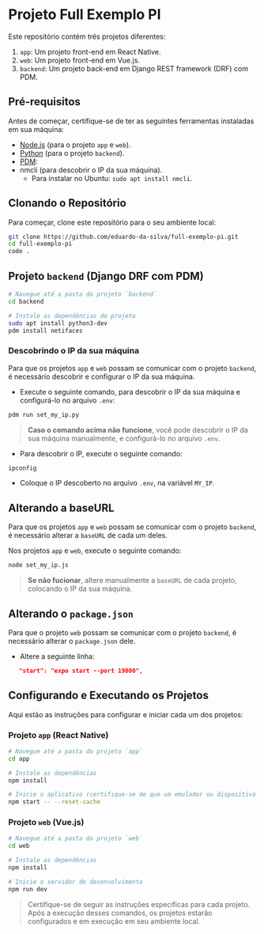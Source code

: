 # Projeto Full Exemplo PI

Este repositório contém três projetos diferentes:

1. `app`: Um projeto front-end em React Native.
2. `web`: Um projeto front-end em Vue.js.
3. `backend`: Um projeto back-end em Django REST framework (DRF) com PDM.

## Pré-requisitos

Antes de começar, certifique-se de ter as seguintes ferramentas instaladas em sua máquina:

- [Node.js](https://nodejs.org/) (para o projeto `app` e `web`).
- [Python](https://www.python.org/) (para o projeto `backend`).
- [PDM](https://pdm.fming.dev/): 
- nmcli (para descobrir o IP da sua máquina).
  - Para instalar no Ubuntu: `sudo apt install nmcli`.

## Clonando o Repositório

Para começar, clone este repositório para o seu ambiente local:

```bash
git clone https://github.com/eduardo-da-silva/full-exemplo-pi.git
cd full-exemplo-pi
code .
```

## Projeto `backend` (Django DRF com PDM)

```bash
# Navegue até a pasta do projeto `backend`
cd backend

# Instale as dependências do projeto
sudo apt install python3-dev
pdm install netifaces
```

### Descobrindo o IP da sua máquina

Para que os projetos `app` e `web` possam se comunicar com o projeto `backend`, é necessário descobrir e configurar o IP da sua máquina. 

- Execute o seguinte comando, para descobrir o IP da sua máquina e configurá-lo no arquivo `.env`:

```bash
pdm run set_my_ip.py
```

> **Caso o comando acima não funcione**, você pode descobrir o IP da sua máquina manualmente, e configurá-lo no arquivo `.env`.

- Para descobrir o IP, execute o seguinte comando:

```bash
ipconfig
```

- Coloque o IP descoberto no arquivo `.env`, na variável `MY_IP`.


## Alterando a baseURL

Para que os projetos `app` e `web` possam se comunicar com o projeto `backend`, é necessário alterar a `baseURL` de cada um deles.


Nos projetos `app` e `web`, execute o seguinte comando:

```bash
node set_my_ip.js
```

> **Se não fucionar**, altere manualmente a `baseURL` de cada projeto, colocando o IP da sua máquina.

## Alterando o `package.json`

Para que o projeto `web` possam se comunicar com o projeto `backend`, é necessário alterar o `package.json` dele. 

- Altere a seguinte linha:

```json
   "start": "expo start --port 19000",
```

## Configurando e Executando os Projetos

Aqui estão as instruções para configurar e iniciar cada um dos projetos:

### Projeto `app` (React Native)

```bash
# Navegue até a pasta do projeto `app`
cd app

# Instale as dependências
npm install

# Inicie o aplicativo (certifique-se de que um emulador ou dispositivo esteja conectado)
npm start -- --reset-cache
```

### Projeto `web` (Vue.js)

```bash
# Navegue até a pasta do projeto `web`
cd web

# Instale as dependências
npm install

# Inicie o servidor de desenvolvimento
npm run dev
```

> Certifique-se de seguir as instruções específicas para cada projeto. Após a execução desses comandos, os projetos estarão configurados e em execução em seu ambiente local.
